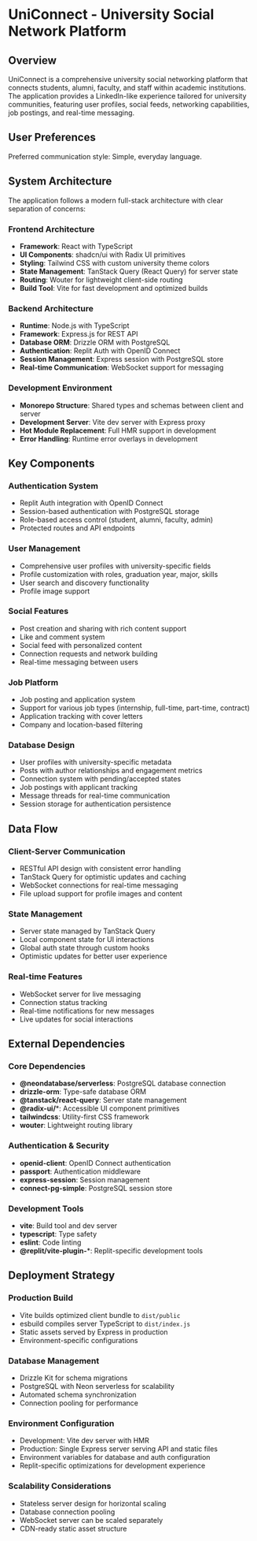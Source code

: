 # UniConnect - University Social Network Platform

## Overview

UniConnect is a comprehensive university social networking platform that connects students, alumni, faculty, and staff within academic institutions. The application provides a LinkedIn-like experience tailored for university communities, featuring user profiles, social feeds, networking capabilities, job postings, and real-time messaging.

## User Preferences

Preferred communication style: Simple, everyday language.

## System Architecture

The application follows a modern full-stack architecture with clear separation of concerns:

### Frontend Architecture
- **Framework**: React with TypeScript
- **UI Components**: shadcn/ui with Radix UI primitives
- **Styling**: Tailwind CSS with custom university theme colors
- **State Management**: TanStack Query (React Query) for server state
- **Routing**: Wouter for lightweight client-side routing
- **Build Tool**: Vite for fast development and optimized builds

### Backend Architecture
- **Runtime**: Node.js with TypeScript
- **Framework**: Express.js for REST API
- **Database ORM**: Drizzle ORM with PostgreSQL
- **Authentication**: Replit Auth with OpenID Connect
- **Session Management**: Express session with PostgreSQL store
- **Real-time Communication**: WebSocket support for messaging

### Development Environment
- **Monorepo Structure**: Shared types and schemas between client and server
- **Development Server**: Vite dev server with Express proxy
- **Hot Module Replacement**: Full HMR support in development
- **Error Handling**: Runtime error overlays in development

## Key Components

### Authentication System
- Replit Auth integration with OpenID Connect
- Session-based authentication with PostgreSQL storage
- Role-based access control (student, alumni, faculty, admin)
- Protected routes and API endpoints

### User Management
- Comprehensive user profiles with university-specific fields
- Profile customization with roles, graduation year, major, skills
- User search and discovery functionality
- Profile image support

### Social Features
- Post creation and sharing with rich content support
- Like and comment system
- Social feed with personalized content
- Connection requests and network building
- Real-time messaging between users

### Job Platform
- Job posting and application system
- Support for various job types (internship, full-time, part-time, contract)
- Application tracking with cover letters
- Company and location-based filtering

### Database Design
- User profiles with university-specific metadata
- Posts with author relationships and engagement metrics
- Connection system with pending/accepted states
- Job postings with applicant tracking
- Message threads for real-time communication
- Session storage for authentication persistence

## Data Flow

### Client-Server Communication
- RESTful API design with consistent error handling
- TanStack Query for optimistic updates and caching
- WebSocket connections for real-time messaging
- File upload support for profile images and content

### State Management
- Server state managed by TanStack Query
- Local component state for UI interactions
- Global auth state through custom hooks
- Optimistic updates for better user experience

### Real-time Features
- WebSocket server for live messaging
- Connection status tracking
- Real-time notifications for new messages
- Live updates for social interactions

## External Dependencies

### Core Dependencies
- **@neondatabase/serverless**: PostgreSQL database connection
- **drizzle-orm**: Type-safe database ORM
- **@tanstack/react-query**: Server state management
- **@radix-ui/***: Accessible UI component primitives
- **tailwindcss**: Utility-first CSS framework
- **wouter**: Lightweight routing library

### Authentication & Security
- **openid-client**: OpenID Connect authentication
- **passport**: Authentication middleware
- **express-session**: Session management
- **connect-pg-simple**: PostgreSQL session store

### Development Tools
- **vite**: Build tool and dev server
- **typescript**: Type safety
- **eslint**: Code linting
- **@replit/vite-plugin-***: Replit-specific development tools

## Deployment Strategy

### Production Build
- Vite builds optimized client bundle to `dist/public`
- esbuild compiles server TypeScript to `dist/index.js`
- Static assets served by Express in production
- Environment-specific configurations

### Database Management
- Drizzle Kit for schema migrations
- PostgreSQL with Neon serverless for scalability
- Automated schema synchronization
- Connection pooling for performance

### Environment Configuration
- Development: Vite dev server with HMR
- Production: Single Express server serving API and static files
- Environment variables for database and auth configuration
- Replit-specific optimizations for development experience

### Scalability Considerations
- Stateless server design for horizontal scaling
- Database connection pooling
- WebSocket server can be scaled separately
- CDN-ready static asset structure